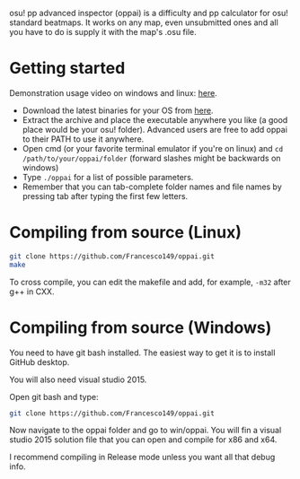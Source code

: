 osu! pp advanced inspector (oppai) is a difficulty and pp calculator for osu! 
standard beatmaps. It works on any map, even unsubmitted ones and all you have
to do is supply it with the map's .osu file.

# Getting started
Demonstration usage video on windows and linux: 
[here](https://my.mixtape.moe/wasune.webm).

* Download the latest binaries for your OS from 
[here](https://github.com/Francesco149/oppai/releases).
* Extract the archive and place the executable anywhere you like (a good place
would be your osu! folder). Advanced users are free to add oppai to their PATH
to use it anywhere.
* Open cmd (or your favorite terminal emulator if you're on linux) and `cd /path/to/your/oppai/folder` (forward slashes might be backwards on 
windows)
* Type `./oppai` for a list of possible parameters.
* Remember that you can tab-complete folder names and file names by pressing 
  tab after typing the first few letters.

# Compiling from source (Linux)
```bash
git clone https://github.com/Francesco149/oppai.git
make
```

To cross compile, you can edit the makefile and add, for example, ```-m32``` 
after g++ in CXX.

# Compiling from source (Windows)
You need to have git bash installed. The easiest way to get it is to install 
GitHub desktop.

You will also need visual studio 2015.

Open git bash and type:

```bash
git clone https://github.com/Francesco149/oppai.git
```

Now navigate to the oppai folder and go to win/oppai. You will fin a visual 
studio 2015 solution file that you can open and compile for x86 and x64.

I recommend compiling in Release mode unless you want all that debug info.
